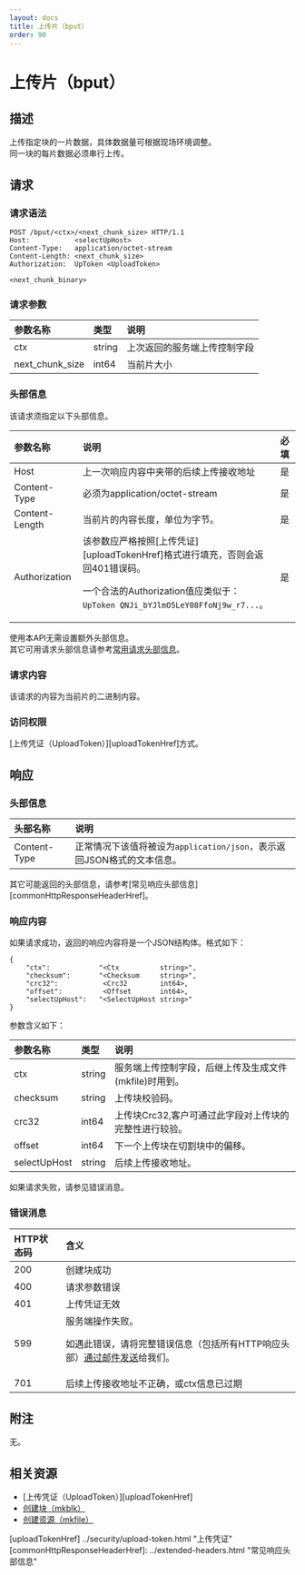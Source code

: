 ```yaml
---
layout: docs
title: 上传片（bput）
order: 90
---
```


<a name="bput"></a>
# 上传片（bput）

<a name="description"></a>
## 描述

上传指定块的一片数据，具体数据量可根据现场环境调整。  
同一块的每片数据必须串行上传。  

<a name="request"></a>
## 请求

<a name="request-syntax"></a>
### 请求语法

```
POST /bput/<ctx>/<next_chunk_size> HTTP/1.1
Host:           <selectUpHost>
Content-Type:   application/octet-stream
Content-Length: <next_chunk_size>
Authorization:  UpToken <UploadToken>

<next_chunk_binary>
```

<a name="request-params"></a>
### 请求参数

参数名称        | 类型   | 说明
:-------------- | :----- | :------------------------------
ctx             | string | 上次返回的服务端上传控制字段
next_chunk_size | int64  | 当前片大小

<a name="request-headers"></a>
### 头部信息

该请求须指定以下头部信息。

参数名称       | 说明                                   | 必填
:------------- | :------------------------------------- | :-------
Host           | 上一次响应内容中夹带的后续上传接收地址 | 是
Content-Type   | 必须为application/octet-stream         | 是
Content-Length | 当前片的内容长度，单位为字节。         | 是
Authorization  | 该参数应严格按照[上传凭证][uploadTokenHref]格式进行填充，否则会返回401错误码。<p>一个合法的Authorization值应类似于：`UpToken QNJi_bYJlmO5LeY08FfoNj9w_r7...`。 | 是

使用本API无需设置额外头部信息。  
其它可用请求头部信息请参考[常用请求头部信息]()。

<a name="request-body"></a>
### 请求内容

该请求的内容为当前片的二进制内容。

<a name="request-auth"></a>
### 访问权限

[上传凭证（UploadToken）][uploadTokenHref]方式。

<a name="response"></a>
## 响应

<a name="response-headers"></a>
### 头部信息

头部名称      | 说明                              
:------------ | :--------------------------------------------------------------------
Content-Type  | 正常情况下该值将被设为`application/json`，表示返回JSON格式的文本信息。

其它可能返回的头部信息，请参考[常见响应头部信息][commonHttpResponseHeaderHref]。

<a name="response-body"></a>
### 响应内容

如果请求成功，返回的响应内容将是一个JSON结构体。格式如下：

```
{
	"ctx":            "<Ctx          string>", 
    "checksum":       "<Checksum     string>",
    "crc32":           <Crc32        int64>,
    "offset":          <Offset       int64>,
    "selectUpHost":   "<SelectUpHost string>"
}
```

参数含义如下：

参数名称       | 类型   | 说明
:------------- | :----- | :------------------------------
ctx            | string | 服务端上传控制字段，后继上传及生成文件(mkfile)时用到。
checksum       | string | 上传块校验码。
crc32          | int64  | 上传块Crc32,客户可通过此字段对上传块的完整性进行较验。
offset         | int64  | 下一个上传块在切割块中的偏移。
selectUpHost   | string | 后续上传接收地址。

如果请求失败，请参见错误消息。

<a name="error-messages"></a>
### 错误消息

HTTP状态码 | 含义
:--------- | :--------------------------
200        | 创建块成功
400	       | 请求参数错误
401        | 上传凭证无效
599	       | 服务端操作失败。<p>如遇此错误，请将完整错误信息（包括所有HTTP响应头部）[通过邮件发送][sendBugReportHref]给我们。
701        | 后续上传接收地址不正确，或ctx信息已过期

<a name="remarks"></a>
## 附注

无。

<a name="related-resources"></a>
## 相关资源

- [上传凭证（UploadToken）][uploadTokenHref]
- [创建块（mkblk）](mkblk.html)
- [创建资源（mkfile）](mkfile.html)

[sendBugReportHref]:            mailto:support@qiniu.com?subject=599错误日志     "发送错误报告"
[uploadTokenHref]               ../security/upload-token.html                    "上传凭证"
[commonHttpResponseHeaderHref]: ../extended-headers.html                         "常见响应头部信息"
